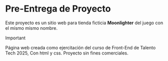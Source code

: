 # Pre-Entrega de Proyecto

Este proyecto es un sitio web para tienda ficticia **Moonlighter** del juego con el mismo mismo nombre.

> [!IMPORTANT]
> Página web creada como ejercitación del curso de Front-End de Talento Tech 2025, Con html y css. Proyecto sin fines comerciales.


